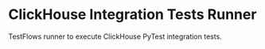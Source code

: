 # ClickHouse Integration Tests Runner

TestFlows runner to execute ClickHouse PyTest integration tests.
